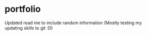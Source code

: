 # portfolio
Updated read me to include random information
(Mostly testing my updating skills to git :D)